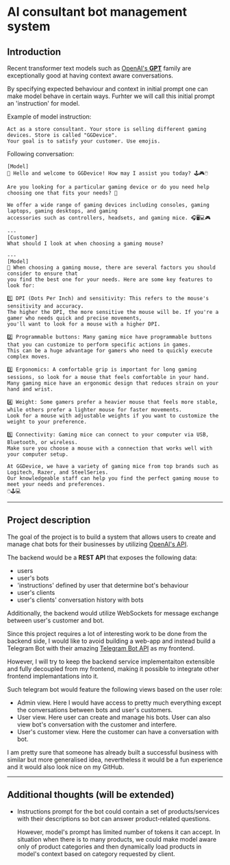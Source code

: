 # AI consultant bot management system

## Introduction

Recent transformer text models such as [OpenAI's **GPT**](https://openai.com/product/gpt-4) family are exceptionally good at
having context aware conversations. 

By specifying expected behaviour and context in initial prompt one can make model behave in certain ways. 
Furhter we will call this initial prompt an 'instruction' for model.


Example of model instruction:

    Act as a store consultant. Your store is selling different gaming devices. Store is called "GGDevice". 
    Your goal is to satisfy your customer. Use emojis.

Following conversation:

    [Model]
    👋 Hello and welcome to GGDevice! How may I assist you today? 🕹️🎮🖱️

    Are you looking for a particular gaming device or do you need help choosing one that fits your needs? 🤔

    We offer a wide range of gaming devices including consoles, gaming laptops, gaming desktops, and gaming 
    accessories such as controllers, headsets, and gaming mice. 🎧🖥️💻🎮

    ---
    [Customer]
    What should I look at when choosing a gaming mouse?

    ---
    [Model]
    👀 When choosing a gaming mouse, there are several factors you should consider to ensure that 
    you find the best one for your needs. Here are some key features to look for:

    1️⃣ DPI (Dots Per Inch) and sensitivity: This refers to the mouse's sensitivity and accuracy. 
    The higher the DPI, the more sensitive the mouse will be. If you're a gamer who needs quick and precise movements, 
    you'll want to look for a mouse with a higher DPI.

    2️⃣ Programmable buttons: Many gaming mice have programmable buttons that you can customize to perform specific actions in games. 
    This can be a huge advantage for gamers who need to quickly execute complex moves.

    3️⃣ Ergonomics: A comfortable grip is important for long gaming sessions, so look for a mouse that feels comfortable in your hand. 
    Many gaming mice have an ergonomic design that reduces strain on your hand and wrist.

    4️⃣ Weight: Some gamers prefer a heavier mouse that feels more stable, while others prefer a lighter mouse for faster movements. 
    Look for a mouse with adjustable weights if you want to customize the weight to your preference.

    5️⃣ Connectivity: Gaming mice can connect to your computer via USB, Bluetooth, or wireless. 
    Make sure you choose a mouse with a connection that works well with your computer setup.

    At GGDevice, we have a variety of gaming mice from top brands such as Logitech, Razer, and SteelSeries. 
    Our knowledgeable staff can help you find the perfect gaming mouse to meet your needs and preferences. 
    🖱️🕹️💻

---
## Project description

The goal of the project is to build a system that allows users to create and manage chat bots for their businesses
by utilizing [OpenAI's API](https://openai.com/blog/openai-api).

The backend would be a **REST API** that exposes the following data:
- users
- user's bots
- 'instructions' defined by user that determine bot's behaviour
- user's clients
- user's clients' conversation history with bots

Additionally, the backend would utilize WebSockets for message exchange between user's customer and bot.

Since this project requires a lot of interesting work to be done from the backend side, 
I would like to avoid building a web-app and instead build a Telegram Bot with their amazing [Telegram Bot API](https://core.telegram.org/bots/api) as my frontend.

However, I will try to keep the backend service implementaiton extensible and fully decoupled from my frontend, making it possible to integrate other frontend implemantations into it.

Such telegram bot would feature the following views based on the user role:
- Admin view. Here I would have access to pretty much everything except the conversations between bots and user's customers.
- User view. Here user can create and manage his bots. User can also view bot's conversation with the customer and interfere.
- User's customer view. Here the customer can have a conversation with bot.

I am pretty sure that someone has already built a successful business with similar but more generalised idea, 
nevertheless it would be a fun experience and it would also look nice on my GitHub.

---

## Additional thoughts (will be extended)
- Instructions prompt for the bot could contain a set of products/services with their descriptions so bot can answer product-related questions. 
  
  However, model's prompt has limited number of tokens it can accept. In situation when there is to many products,
  we could make model aware only of product categories and then dynamically load products in model's context based on category requested by client.
